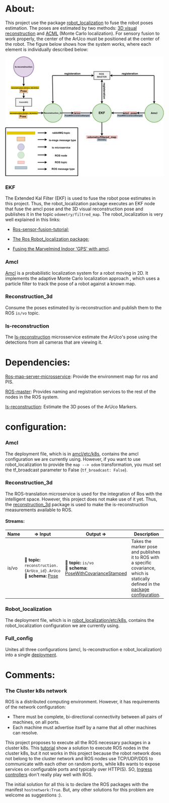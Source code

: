 # About:

This project use the package [robot_localization](http://wiki.ros.org/robot_localization) to fuse the robot poses estimation. The poses are estimated by two methods: [3D visual reconstruction](https://github.com/matheusdutra0207/is-reconstruction) and [ACML](http://wiki.ros.org/amcl) (Monte Carlo localization). For sensory fusion to work properly, the center of the ArUco must be positioned at the center of the robot. The figure below shows how the system works, where each element is individually described below:


<p align="center">
  <img src="https://github.com/matheusdutra0207/sensorFusionRos/blob/main/etc/images/sensor_fusion_ekf.png" width="750" title="sensor fusion">
</p>

### EKF

The Extended Kal Filter (EKF) is used to fuse the robot pose estimates in this project. Thus, the robot_localization package executes an EKF node that fuse the amcl pose and the 3D visual reconstruction pose and publishes it in the topic `odometry/filtred_map`. The robot_localization is very well explained in this links:

- [Ros-sensor-fusion-tutorial](https://github.com/methylDragon/ros-sensor-fusion-tutorial/blob/master/01%20-%20ROS%20and%20Sensor%20Fusion%20Tutorial.md);

- [The Ros Robot_localization package](https://kapernikov.com/the-ros-robot_localization-package/);

- [Fusing the Marvelmind Indoor 'GPS' with amcl](https://github.com/methylDragon/ros-sensor-fusion-tutorial/blob/master/02%20-%20Global%20Pose%20Estimate%20Fusion%20(Example%20Implementation).md).

### Amcl

[Amcl](http://wiki.ros.org/amcl) is a probabilistic localization system for a robot moving in 2D. It implements the adaptive  Monte Carlo localization approach , which uses a particle filter to track the pose of a robot against a known map.

### Reconstruction_3d 

Consume the poses estimated by is-reconstruction and publish them to the ROS `is/vo` topic.


### Is-reconstruction

The [Is-reconstruction](https://github.com/matheusdutra0207/is-reconstruction) microsservice estimate the ArUco's pose using the detections from all cameras that are viewing it.

# Dependencies:

[Ros-map-server-microsservice](https://github.com/vinihernech/ros-map-server-microsservice): Provide the environment map for ros and PIS.

[ROS-master](http://wiki.ros.org/Master): Provides naming and registration services to the rest of the nodes in the ROS system.

[Is-reconstruction](https://github.com/matheusdutra0207/is-reconstruction): Estimate the 3D poses of the ArUco Markers.

# configuration:

### Amcl 

The deployment file, which is in [amcl/etc/k8s](https://github.com/matheusdutra0207/sensorFusionRos/blob/main/amcl/etc/k8s/deployment.yaml), contains the amcl configuration we are currently using. However, if you want to use robot_localization to provide the `map --> odom` transformation, you must set the tf_broadcast parameter to False (`tf_broadcast: False`).

### Reconstruction_3d 

The ROS-translation microservice is used for the integration of Ros with the intelligent space. However, this project does not make use of it yet. Thus, the [reconstruction_3d](https://github.com/matheusdutra0207/sensorFusionRos/tree/main/reconstruction_3d) package is used to make the is-reconstruction measurements available to ROS.

#### Streams:
| Name | ⇒ Input | Output  ⇒ | Description |
| ---- | ------- | --------- | ----------- |
| is/vo | :incoming_envelope: **topic:** `reconstruction.{ArUco_id}.ArUco` <br> :gem: **schema:** [Pose](https://github.com/labviros/is-msgs/tree/master/docs#is.common.Pose) | :incoming_envelope: **topic:**  `is/vo` <br> :gem: **schema:** [PoseWithCovarianceStamped](http://docs.ros.org/en/lunar/api/geometry_msgs/html/msg/PoseWithCovarianceStamped.html) | Takes the marker pose and publishes it to ROS with a specific covariance, which is statically defined in the [package configuration](https://github.com/matheusdutra0207/sensorFusionRos/blob/main/reconstruction_3d/etc/config/reconstruction.yaml).|

### Robot_localization

The deployment file, which is in [robot_localization/etc/k8s](https://github.com/matheusdutra0207/sensorFusionRos/blob/main/robot_localization/etc/k8s/deployment.yaml), contains the robot_localization configuration we are currently using.

### Full_config

Unites all three configurations (amcl, Is-reconstruction e robot_localization) into a single [deployment](https://github.com/matheusdutra0207/sensorFusionRos/blob/main/full_config/etc/k8s/deployment.yaml).

# Comments:

### The Cluster k8s network

ROS is a distributed computing environment. However, it has requirements of the network configuration: 
- There must be complete, bi-directional connectivity between all pairs of machines, on all ports. 
- Each machine must advertise itself by a name that all other machines can resolve.  

This project proposes to execute all the ROS necessary packages in a cluster k8s. This [tutorial](https://blog.zhaw.ch/icclab/challenges-with-running-ros-on-kubernetes/) show a solution to execute ROS nodes in the cluster k8s, but it not works in this project because the robot network does not belong to the cluster network and ROS nodes use TCP/UDP/DDS to communicate with each other on random ports, while k8s wants to expose services on configurable ports and typically over HTTP(S). SO, [Ingress controllers](https://kubernetes.io/docs/concepts/services-networking/ingress/) don't really play well with ROS.

The initial solution for all this is to declare the ROS packages with the manifest `hostnetwork:True`. But, any other solutions for this problem are welcome as suggestions :).
